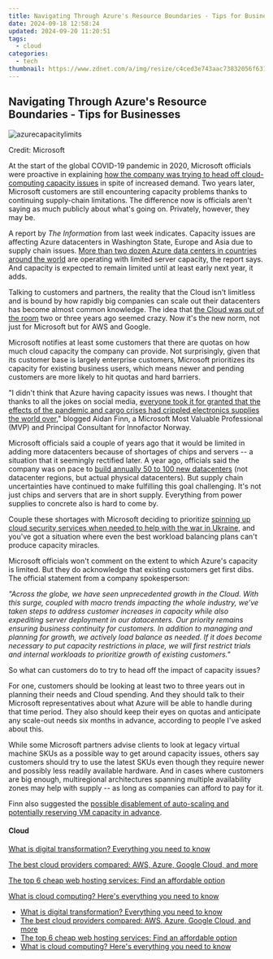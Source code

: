 ```yaml
---
title: Navigating Through Azure's Resource Boundaries - Tips for Businesses
date: 2024-09-18 12:58:24
updated: 2024-09-20 11:20:51
tags:
  - cloud
categories:
  - tech
thumbnail: https://www.zdnet.com/a/img/resize/c4ced3e743aac73832056f631bfd46a86102f3c9/2022/07/06/5414389b-d5d6-4013-8342-882244563f2b/azurecapacitylimits.jpg?width=278&height=156&fit=crop&auto=webp
---
```


## Navigating Through Azure's Resource Boundaries - Tips for Businesses

![azurecapacitylimits](https://www.zdnet.com/a/img/resize/c4a04d2aa4f3cea6ca9fdc27e040783c0f33cc24/2022/07/06/5414389b-d5d6-4013-8342-882244563f2b/azurecapacitylimits.jpg?auto=webp&width=1280)

Credit: Microsoft

At the start of the global COVID-19 pandemic in 2020, Microsoft officials were proactive in explaining [how the company was trying to head off cloud-computing capacity issues](https://www.zdnet.com/article/microsoft-cloud-services-demand-up-775-percent-prioritization-rules-in-place-due-to-covid-19/) in spite of increased demand. Two years later, Microsoft customers are still encountering capacity problems thanks to continuing supply-chain limitations. The difference now is officials aren't saying as much publicly about what's going on. Privately, however, they may be.   
  
A report by _The Information_ from last week indicates. Capacity issues are affecting Azure datacenters in Washington State, Europe and Asia due to supply chain issues. [More than two dozen Azure data centers in countries around the world](https://www.theinformation.com/articles/microsoft-cloud-computing-system-suffering-from-global-shortage) are operating with limited server capacity, the report says. And capacity is expected to remain limited until at least early next year, it adds.   
  
Talking to customers and partners, the reality that the Cloud isn't limitless and is bound by how rapidly big companies can scale out their datacenters has become almost common knowledge. The idea that [the Cloud was out of the room](https://www.zdnet.com/article/microsoft-azure-customers-reporting-hitting-virtual-machine-limits-in-u-s-east-regions/) two or three years ago seemed crazy. Now it's the new norm, not just for Microsoft but for AWS and Google.   
  
Microsoft notifies at least some customers that there are quotas on how much cloud capacity the company can provide. Not surprisingly, given that its customer base is largely enterprise customers, Microsoft prioritizes its capacity for existing business users, which means newer and pending customers are more likely to hit quotas and hard barriers. 

"I didn't think that Azure having capacity issues was news. I thought that thanks to all the jokes on social media, [everyone took it for granted that the effects of the pandemic and cargo crises had crippled electronics supplies the world over](https://aidanfinn.com/?p=22679)," blogged Aidan Finn, a Microsoft Most Valuable Professional (MVP) and Principal Consultant for Innofactor Norway.  
  
Microsoft officials said a couple of years ago that it would be limited in adding more datacenters because of shortages of chips and servers -- a situation that it seemingly rectified later. A year ago, officials said the company was on pace to [build annually 50 to 100 new datacenters](https://www.zdnet.com/article/microsoft-were-on-pace-to-build-50-to-100-new-datacenters-each-year/) (not datacenter regions, but actual physical datacenters). But supply chain uncertainties have continued to make fulfilling this goal challenging. It's not just chips and servers that are in short supply. Everything from power supplies to concrete also is hard to come by.   
  
Couple these shortages with Microsoft deciding to prioritize [spinning up cloud security services when needed to help with the war in Ukraine](https://aidanfinn.com/?p=22679), and you've got a situation where even the best workload balancing plans can't produce capacity miracles.   
  
Microsoft officials won't comment on the extent to which Azure's capacity is limited. But they do acknowledge that existing customers get first dibs. The official statement from a company spokesperson:   
  
_"Across the globe, we have seen unprecedented growth in the Cloud. With this surge, coupled with macro trends impacting the whole industry, we've taken steps to address customer increases in capacity while also expediting server deployment in our datacenters. Our priority remains ensuring business continuity for customers. In addition to managing and planning for growth, we actively load balance as needed. If it does become necessary to put capacity restrictions in place, we will first restrict trials and internal workloads to prioritize growth of existing customers."_   
  
So what can customers do to try to head off the impact of capacity issues?   
  
For one, customers should be looking at least two to three years out in planning their needs and Cloud spending. And they should talk to their Microsoft representatives about what Azure will be able to handle during that time period. They also should keep their eyes on quotas and anticipate any scale-out needs six months in advance, according to people I've asked about this.   
  
While some Microsoft partners advise clients to look at legacy virtual machine SKUs as a possible way to get around capacity issues, others say customers should try to use the latest SKUs even though they require newer and possibly less readily available hardware. And in cases where customers are big enough, multiregional architectures spanning multiple availability zones may help with supply -- as long as companies can afford to pay for it. 

Finn also suggested the [possible disablement of auto-scaling and potentially reserving VM capacity in advance](https://aidanfinn.com/?p=22679).

#### Cloud

[​What is digital transformation? Everything you need to know](https://www.zdnet.com/article/what-is-digital-transformation-everything-you-need-to-know-about-how-technology-is-reshaping/ "​What is digital transformation? Everything you need to know")

[The best cloud providers compared: AWS, Azure, Google Cloud, and more](https://www.zdnet.com/article/the-top-cloud-providers-of-2021-aws-microsoft-azure-google-cloud-hybrid-saas/ "The best cloud providers compared: AWS, Azure, Google Cloud, and more")

[The top 6 cheap web hosting services: Find an affordable option](https://www.zdnet.com/article/best-cheap-web-hosting/ "The top 6 cheap web hosting services: Find an affordable option")

[What is cloud computing? Here's everything you need to know](https://www.zdnet.com/article/what-is-cloud-computing-everything-you-need-to-know-about-the-cloud/ "What is cloud computing? Here's everything you need to know")

* [​What is digital transformation? Everything you need to know](https://www.zdnet.com/article/what-is-digital-transformation-everything-you-need-to-know-about-how-technology-is-reshaping/ "​What is digital transformation? Everything you need to know")
* [The best cloud providers compared: AWS, Azure, Google Cloud, and more](https://www.zdnet.com/article/the-top-cloud-providers-of-2021-aws-microsoft-azure-google-cloud-hybrid-saas/ "The best cloud providers compared: AWS, Azure, Google Cloud, and more")
* [The top 6 cheap web hosting services: Find an affordable option](https://www.zdnet.com/article/best-cheap-web-hosting/ "The top 6 cheap web hosting services: Find an affordable option")
* [What is cloud computing? Here's everything you need to know](https://www.zdnet.com/article/what-is-cloud-computing-everything-you-need-to-know-about-the-cloud/ "What is cloud computing? Here's everything you need to know")

<ins class="adsbygoogle"
     style="display:block"
     data-ad-format="autorelaxed"
     data-ad-client="ca-pub-7571918770474297"
     data-ad-slot="1223367746"></ins>



<ins class="adsbygoogle"
     style="display:block"
     data-ad-client="ca-pub-7571918770474297"
     data-ad-slot="8358498916"
     data-ad-format="auto"
     data-full-width-responsive="true"></ins>
